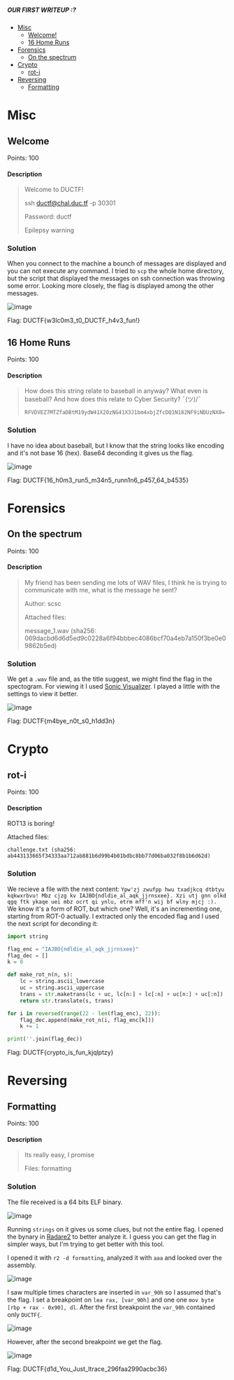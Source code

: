 ##### OUR FIRST WRITEUP :?
- [Misc](#misc)
    - [Welcome!](#welcome)
    - [16 Home Runs](#16-home-runs)
- [Forensics](#forensics)
    - [On the spectrum](#on-the-spectrum)
- [Crypto](#crypto)
    - [rot-i](#rot-i)
- [Reversing](#reversing)
    - [Formatting](#formatting)

# <a name="misc"></a> Misc
## <a name="welcome"></a> Welcome
Points: 100

#### Description
>Welcome to DUCTF!
>
>ssh ductf@chal.duc.tf -p 30301
>
>Password: ductf
>
>Epilepsy warning

### Solution
When you connect to the machine a bounch of messages are displayed and you can not execute any command. I tried to `scp` the whole home directory, but the script that displayed the messages on ssh connection was throwing some error. Looking more closely, the flag is displayed among the other messages.

![image](https://raw.githubusercontent.com/lightningsarp/CTF-Players/master/DownUnderCTF/images/Screenshot%20from%202020-10-09%2022-31-29.png)

Flag: DUCTF{w3lc0m3_t0_DUCTF_h4v3_fun!}

## <a name="16-home-runs"></a> 16 Home Runs
Points: 100

#### Description
>How does this string relate to baseball in anyway? What even is baseball? And how does this relate to Cyber Security? ¯(ツ)/¯
>
>`RFVDVEZ7MTZfaDBtM19ydW41X20zNG41X3J1bm4xbjZfcDQ1N182NF9iNDUzNX0=`

### Solution
I have no idea about baseball, but I know that the string looks like encoding and it's not base 16 (hex). Base64 deconding it gives us the flag.

![image](https://raw.githubusercontent.com/lightningsarp/CTF-Players/master/DownUnderCTF/images/Screenshot%20from%202020-10-09%2022-14-58.png)

Flag: DUCTF{16_h0m3_run5_m34n5_runn1n6_p457_64_b4535}

# <a name="forensics"></a> Forensics
## <a name="on-the-spectrum"></a> On the spectrum
Points: 100

#### Description
>My friend has been sending me lots of WAV files, I think he is trying to communicate with me, what is the message he sent?
>
>Author: scsc
>
>Attached files:
>
>   message_1.wav (sha256: 069dacbd6d6d5ed9c0228a6f94bbbec4086bcf70a4eb7a150f3be0e09862b5ed)

### Solution
We get a `.wav` file and, as the title suggest, we might find the flag in the spectogram. For viewing it I used [Sonic Visualizer](https://sonicvisualiser.org/). I played a little with the settings to view it better.

![image](https://user-images.githubusercontent.com/38787278/93643510-cc26d200-fa08-11ea-9337-6bfcd3bc6677.png)

Flag: DUCTF{m4bye_n0t_s0_h1dd3n}

# <a name="crypto"></a> Crypto
## <a name="rot-i"></a> rot-i
Points: 100

#### Description
ROT13 is boring!

Attached files:

    challenge.txt (sha256: ab443133665f34333aa712ab881b6d99b4b01bdbc8bb77d06ba032f8b1b6d62d)

### Solution
We recieve a file with the next content: `Ypw'zj zwufpp hwu txadjkcq dtbtyu kqkwxrbvu! Mbz cjzg kv IAJBO{ndldie_al_aqk_jjrnsxee}. Xzi utj gnn olkd qgq ftk ykaqe uei mbz ocrt qi ynlu, etrm mff'n wij bf wlny mjcj :).`
We know it's a form of ROT, but which one? Well, it's an incrementing one, starting from ROT-0 actually. I extracted only the encoded flag and I used the next script for deconding it:

```python
import string

flag_enc = "IAJBO{ndldie_al_aqk_jjrnsxee}"
flag_dec = []
k = 0

def make_rot_n(n, s):
    lc = string.ascii_lowercase
    uc = string.ascii_uppercase
    trans = str.maketrans(lc + uc, lc[n:] + lc[:n] + uc[n:] + uc[:n])
    return str.translate(s, trans)

for i in reversed(range(22 - len(flag_enc), 22)):
    flag_dec.append(make_rot_n(i, flag_enc[k]))
    k += 1

print(''.join(flag_dec))
```

Flag: DUCTF{crypto_is_fun_kjqlptzy}

# <a name="reversing"></a> Reversing
## <a name="formatting"></a> Formatting
Points: 100

#### Description
>Its really easy, I promise
>
>Files: formatting

### Solution
The file received is a 64 bits ELF binary.

![image](https://user-images.githubusercontent.com/38787278/93664106-1c3b7e00-fa75-11ea-9d5c-0b5d2a63dee0.png)

Running `strings` on it gives us some clues, but not the entire flag. I opened the bynary in [Radare2](https://github.com/radareorg/radare2) to better analyze it. I guess you can get the flag in simpler ways, but I'm trying to get better with this tool.

I opened it with `r2 -d formatting`, analyzed it with `aaa` and looked over the assembly.

![image](https://user-images.githubusercontent.com/38787278/93664244-01b5d480-fa76-11ea-9ccb-ef7373277bd2.png)

I saw multiple times characters are inserted in `var_90h` so I assumed that's the flag. I set a breakpoint on `lea rax, [var_90h]` and one one `mov byte [rbp + rax - 0x90], dl`. After the first breakpoint the `var_90h` contained only `DUCTF{`.

![image](https://user-images.githubusercontent.com/38787278/93664333-bf40c780-fa76-11ea-8d82-55cc2f9e36c3.png)

However, after the second breakpoint we get the flag.

![image](https://user-images.githubusercontent.com/38787278/93664376-0dee6180-fa77-11ea-9d9c-07c8c1f224b4.png)

Flag: DUCTF{d1d_You_Just_ltrace_296faa2990acbc36}
